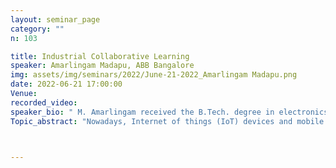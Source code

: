 ```yaml
---
layout: seminar_page
category: ""
n: 103

title: Industrial Collaborative Learning
speaker: Amarlingam Madapu, ABB Bangalore
img: assets/img/seminars/2022/June-21-2022_Amarlingam Madapu.png
date: 2022-06-21 17:00:00 
Venue: 
recorded_video: 
speaker_bio: " M. Amarlingam received the B.Tech. degree in electronics and communication engineering from Jawaharlal Nehru Technological University Hyderabad, India, in 2012, and the M.Tech. and Ph.D. degrees in electrical engineering from IIT Hyderabad in 2019. He worked as a Postdoctoral Researcher with the Department of Electrical and Communication Engineering, IISc, Bengaluru, India from 2019 to 2021. He is currently working as a scientist at INCRC, ABB Bangalore."
Topic_abstract: "Nowadays, Internet of things (IoT) devices and mobile phones are being used for collecting large volumes of data (e.g., photos, videos, location information) from various applications such as social media apps, medical equipment, and business platforms. Since the data is distributed and privacy-sensitive, the cloud-centric approaches for training a machine learning model may not be feasible, where the raw data is collected from many clients to train a model. Also, cloud-centric methods involve longer propagation delays and incur unacceptable latency for applications in which on-the-edge real-time decisions have to be made. Collaborative learning (CL) is a decentralized Machine Learning (ML) approach that trains machine learning models in a distributed way by guaranteeing that the training data remains on personal devices that preserve privacy and enable on-edge real-time decisions. In this talk, I am going to talk about collaborative learning and its applications in process industries. "



---
```


